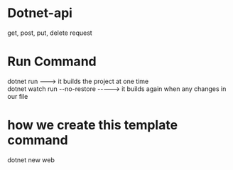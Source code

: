 # Dotnet-api
get, post, put, delete request

# Run Command
dotnet run ---> it builds the project at one time          
dotnet watch run --no-restore -----> it builds again when any changes in our file

# how we create this template command
dotnet new web
